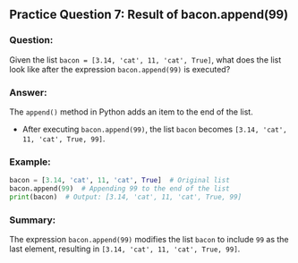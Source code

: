 ## Practice Question 7: Result of bacon.append(99)

### Question:
Given the list `bacon = [3.14, 'cat', 11, 'cat', True]`, what does the list look like after the expression `bacon.append(99)` is executed?

### Answer:
The `append()` method in Python adds an item to the end of the list. 

- After executing `bacon.append(99)`, the list `bacon` becomes `[3.14, 'cat', 11, 'cat', True, 99]`.

### Example:
```python
bacon = [3.14, 'cat', 11, 'cat', True]  # Original list
bacon.append(99)  # Appending 99 to the end of the list
print(bacon)  # Output: [3.14, 'cat', 11, 'cat', True, 99]
```

### Summary:
The expression `bacon.append(99)` modifies the list `bacon` to include `99` as the last element, resulting in `[3.14, 'cat', 11, 'cat', True, 99]`.